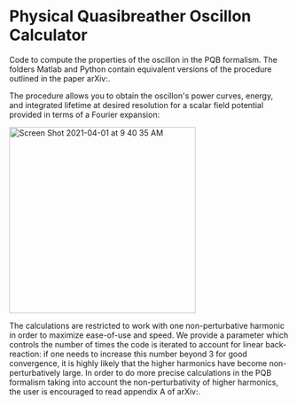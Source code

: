 # Physical Quasibreather Oscillon Calculator

Code to compute the properties of the oscillon in the PQB formalism. 
The folders Matlab and Python contain equivalent versions of the procedure outlined in the paper arXiv:.

The procedure allows you to obtain the oscillon's power curves, energy, and integrated lifetime at desired resolution for a scalar field potential provided in terms of a Fourier expansion:

<img width="336" alt="Screen Shot 2021-04-01 at 9 40 35 AM" src="https://user-images.githubusercontent.com/53380799/113302674-514f4580-92ce-11eb-8f35-ce6b13e2553f.png">

The calculations are restricted to work with one non-perturbative harmonic in order to maximize ease-of-use and speed. We provide a parameter which controls the number of times the code is iterated to account for linear back-reaction: if one needs to increase this number beyond 3 for good convergence, it is highly likely that the higher harmonics have become non-perturbatively large. In order to do more precise calculations in the PQB formalism taking into account the non-perturbativity of higher harmonics, the user is encouraged to read appendix A of arXiv:.
